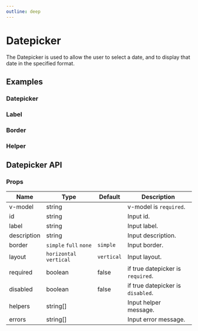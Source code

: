 ```yaml
---
outline: deep
---
```


<script setup lang="ts">
import DatepickerExample from './demo/datepicker/datepicker-example.vue'
import DatepickerLabel from './demo/datepicker/datepicker-label.vue'
import DatepickerBorder from './demo/datepicker/datepicker-border.vue'
import DatepickerHelper from './demo/datepicker/datepicker-helper.vue'
</script>

# Datepicker

The Datepicker is used to allow the user to select a date, and to display that date in the specified format.

## Examples

### Datepicker

<!--@include: ./demo/datepicker/datepicker-example.md-->

### Label

<!--@include: ./demo/datepicker/datepicker-label.md-->

### Border

<!--@include: ./demo/datepicker/datepicker-border.md-->

### Helper

<!--@include: ./demo/datepicker/datepicker-helper.md-->

## Datepicker API

### Props

| Name        | Type                    | Default    | Description                       |
| ----------- | ----------------------- | ---------- | --------------------------------- |
| v-model     | string                  |            | v-model is `required`.            |
| id          | string                  |            | Input id.                         |
| label       | string                  |            | Input label.                      |
| description | string                  |            | Input description.                |
| border      | `simple` `full` `none`  | `simple`   | Input border.                     |
| layout      | `horizontal` `vertical` | `vertical` | Input layout.                     |
| required    | boolean                 | false      | if true datepicker is `required`. |
| disabled    | boolean                 | false      | if true datepicker is `disabled`. |
| helpers     | string[]                |            | Input helper message.             |
| errors      | string[]                |            | Input error message.              |
